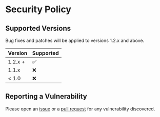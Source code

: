 # Security Policy

## Supported Versions

Bug fixes and patches will be applied to versions 1.2.x and above.

| Version | Supported          |
| ------- | ------------------ |
| 1.2.x + | :white_check_mark: |
| 1.1.x   | :x:                |
| < 1.0   | :x:                |

## Reporting a Vulnerability

Please open an [issue](https://github.com/jasonacox/tinytuya/issues) or a [pull request](https://github.com/jasonacox/tinytuya/pulls) for any vulnerability discovered.
